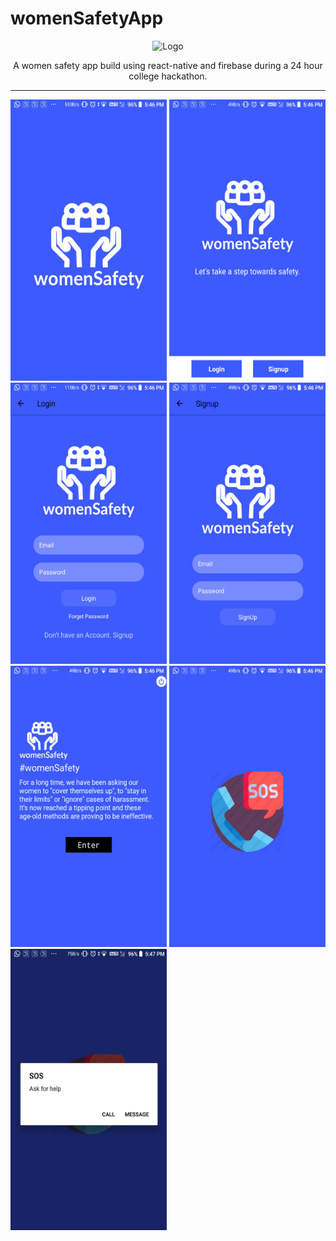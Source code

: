 # womenSafetyApp

<p align="center">
<img src="./src/images/Logo.png" alt="Logo" width="200" height="150"/>
</p>

<p align="center">
A women safety app build using react-native and firebase during a 24 hour college hackathon.
</p>

----------------------------------------------------------------------------------


<img src="./src/images/screenshots/1.jpg" alt="welcome" width="250" height="450"/>
<img src="./src/images/screenshots/2.jpg" alt="welcome" width="250" height="450"/>
<img src="./src/images/screenshots/3.jpg" alt="welcome" width="250" height="450"/>
<img src="./src/images/screenshots/4.jpg" alt="welcome" width="250" height="450"/>
<img src="./src/images/screenshots/5.jpg" alt="welcome" width="250" height="450"/>
<img src="./src/images/screenshots/6.jpg" alt="welcome" width="250" height="450"/>
<img src="./src/images/screenshots/7.jpg" alt="welcome" width="250" height="450"/>